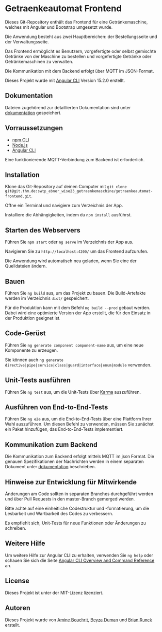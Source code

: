 # Getraenkeautomat Frontend

Dieses Git-Repository enthält das Frontend für eine Getränkemaschine, welches mit Angular und Bootstrap umgesetzt wurde.

Die Anwendung besteht aus zwei Hauptbereichen: der Bestellungsseite und der Verwaltungsseite.

Das Frontend ermöglicht es Benutzern, vorgefertigte oder selbst gemischte Getränke von der Maschine zu bestellen und vorgefertigte Getränke oder Getränkemaschinen zu verwalten.

Die Kommunikation mit dem Backend erfolgt über MQTT im JSON-Format.

Dieses Projekt wurde mit [Angular CLI](https://github.com/angular/angular-cli) Version 15.2.0 erstellt.

## Dokumentation

Dateien zugehörend zur detaillierten Dokumentation sind unter [dokumentation](dokumentation/) gespeichert.

## Vorraussetzungen

* [npm CLI](https://docs.npmjs.com/cli/v9/)
* [Node.js](https://nodejs.org/)
* [Angular CLI](https://github.com/angular/angular-cli)

Eine funktionierende MQTT-Verbindung zum Backend ist erforderlich.


## Installation

Klone das Git-Repository auf deinen Computer mit `git clone git@git.thm.de:swtp_ebner_wise23_getraenkemaschine/getraenkeautomat-frontend.git`.

Öffne ein Terminal und navigiere zum Verzeichnis der App.

Installiere die Abhängigkeiten, indem du `npm install` ausführst.

## Starten des Webservers

Führen Sie `npm start` oder `ng serve` im Verzeichnis der App aus.

Navigieren Sie zu `http://localhost:4200/` um das Frontend aufzurufen.

Die Anwendung wird automatisch neu geladen, wenn Sie eine der Quelldateien ändern.

## Bauen

Führen Sie `ng build` aus, um das Projekt zu bauen. 
Die Build-Artefakte werden im Verzeichnis `dist/` gespeichert.

Für die Produktion kann mit dem Befehl `ng build --prod` gebaut werden. 
Dabei wird eine optimierte Version der App erstellt, die für den Einsatz in der Produktion geeignet ist.

## Code-Gerüst

Führen Sie `ng generate component component-name` aus, um eine neue Komponente zu erzeugen.

Sie können auch `ng generate directive|pipe|service|class|guard|interface|enum|module` verwenden.

## Unit-Tests ausführen

Führen Sie `ng test` aus, um die Unit-Tests über [Karma](https://karma-runner.github.io) auszuführen.

## Ausführen von End-to-End-Tests

Führen Sie `ng e2e` aus, um die End-to-End-Tests über eine Plattform Ihrer Wahl auszuführen. Um diesen Befehl zu verwenden, müssen Sie zunächst ein Paket hinzufügen, das End-to-End-Tests implementiert.

## Kommunikation zum Backend

Die Kommunikation zum Backend erfolgt mittels MQTT im json Format. Die genauen Spezifikationen der Nachrichten werden in einem separaten Dokument unter [dokumentation](dokumentation/) beschrieben.

## Hinweise zur Entwicklung für Mitwirkende

Änderungen am Code sollten in separaten Branches durchgeführt werden und über Pull Requests in den master-Branch gemerged werden.

Bitte achte auf eine einheitliche Codestruktur und -formatierung, um die Lesbarkeit und Wartbarkeit des Codes zu verbessern.

Es empfiehlt sich, Unit-Tests für neue Funktionen oder Änderungen zu schreiben.

## Weitere Hilfe

Um weitere Hilfe zur Angular CLI zu erhalten, verwenden Sie `ng help` oder schauen Sie sich die Seite [Angular CLI Overview and Command Reference](https://angular.io/cli) an.

## License
Dieses Projekt ist unter der MIT-Lizenz lizenziert.

## Autoren

Dieses Projekt wurde von [Amine Bouchrit](https://git.thm.de/abrt93), [Beyza Duman](https://git.thm.de/bdmn20) und [Brian Runck](https://git.thm.de/brnk73) erstellt.







